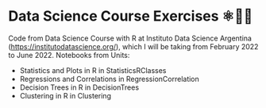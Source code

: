 # Data Science Course Exercises ⚛️👩‍💻
Code from Data Science Course with R at Instituto Data Science Argentina (https://institutodatascience.org/), which I will be taking from February 2022 to June 2022.
Notebooks from Units:
* Statistics and Plots in R in StatisticsRClasses
* Regressions and Correlations in RegressionCorrelation 
* Decision Trees in R in DecisionTrees
* Clustering in R in Clustering

